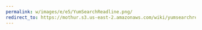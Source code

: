 ```yaml
---
permalink: w/images/e/e5/YumSearchReadline.png/
redirect_to: https://mothur.s3.us-east-2.amazonaws.com/wiki/yumsearchreadline.png
---
```


